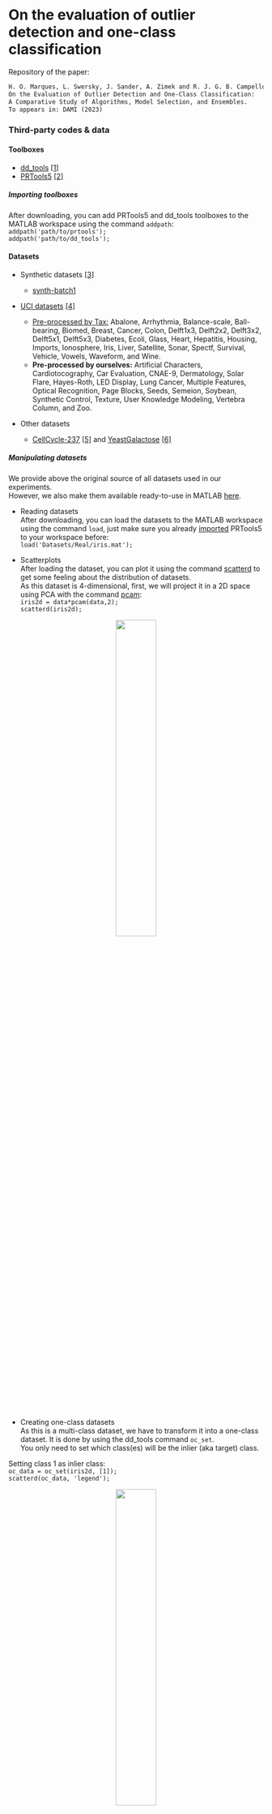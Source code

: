 # On the evaluation of outlier detection and one-class classification

Repository of the paper:

```latex
H. O. Marques, L. Swersky, J. Sander, A. Zimek and R. J. G. B. Campello. 
On the Evaluation of Outlier Detection and One-Class Classification: 
A Comparative Study of Algorithms, Model Selection, and Ensembles. 
To appears in: DAMI (2023)
```
### Third-party codes & data
#### Toolboxes
- [dd_tools](https://www.tudelft.nl/ewi/over-de-faculteit/afdelingen/intelligent-systems/pattern-recognition-bioinformatics/pattern-recognition-bioinformatics/data-and-software/dd-tools) [[1]](#references)<br>
- [PRTools5](http://prtools.tudelft.nl/Guide/37Pages/software.html) [[2]](#references)<br>

##### <a name="importing-toolboxes">Importing toolboxes</a>
After downloading, you can add PRTools5 and dd_tools toolboxes to the MATLAB workspace using the command ```addpath```:
```addpath('path/to/prtools');``` </br>
```addpath('path/to/dd_tools');```

#### Datasets
- Synthetic datasets [[3]](#references)
  - [synth-batch1](http://www.dbs.ifi.lmu.de/~zimek/publications/KDD2013/synthetic.tar.gz)<br>

- [UCI datasets](https://archive.ics.uci.edu/ml/index.php) [[4]](#references)
  - [Pre-processed by Tax:](http://homepage.tudelft.nl/n9d04/occ/index.html) Abalone, Arrhythmia, Balance-scale, Ball-bearing, Biomed, Breast, Cancer, Colon, Delft1x3, Delft2x2, Delft3x2, Delft5x1, Delft5x3, Diabetes, Ecoli, Glass, Heart, Hepatitis, Housing, Imports, Ionosphere, Iris, Liver, Satellite, Sonar, Spectf, Survival, Vehicle, Vowels, Waveform, and Wine. <br>
  - **Pre-processed by ourselves:** Artificial Characters, Cardiotocography, Car Evaluation, CNAE-9, Dermatology, Solar Flare, Hayes-Roth, LED Display, Lung Cancer, Multiple Features, Optical Recognition, Page Blocks, Seeds, Semeion, Soybean, Synthetic Control, Texture, User Knowledge Modeling, Vertebra Column, and Zoo. <br>

- Other datasets
  - [CellCycle-237](http://faculty.washington.edu/kayee/cluster/normcho_237_4class.txt) [[5]](#references) and [YeastGalactose](https://www.ncbi.nlm.nih.gov/pmc/articles/PMC156590/bin/gb-2003-4-5-r34-s8.txt) [[6]](#references)

##### Manipulating datasets
We provide above the original source of all datasets used in our experiments.<br>
However, we also make them available ready-to-use in MATLAB [here](Datasets).</br>

- Reading datasets</br>
After downloading, you can load the datasets to the MATLAB workspace using the command ```load```, just make sure you already [imported](#importing-toolboxes) PRTools5 to your workspace before: </br>
```load('Datasets/Real/iris.mat');``` </br>

- Scatterplots</br>
After loading the dataset, you can plot it using the command [scatterd](http://www.37steps.com/prhtml/prtools/scatterd.html) to get some feeling about the distribution of datasets.<br>
As this dataset is 4-dimensional, first, we will project it in a 2D space using PCA with the command [pcam](http://www.37steps.com/prhtml/prtools/pcam.html): </br>
```iris2d = data*pcam(data,2);```</br>
```scatterd(iris2d);```</br>
<p align="center"><img src="/Figures/iris2d.png" width="40%" height="40%"></p>

- Creating one-class datasets</br>
As this is a multi-class dataset, we have to transform it into a one-class dataset. It is done by using the dd_tools command ```oc_set```.<br>
You only need to set which class(es) will be the inlier (aka target) class.</br>

Setting class 1 as inlier class:</br>
```oc_data = oc_set(iris2d, [1]);```</br>
```scatterd(oc_data, 'legend');```</br>
<p align="center"><img src="/Figures/oc_iris1.png" width="40%" height="40%"></p>

Setting classes 1 and 2 as inlier class:</br>
```oc_data = oc_set(iris2d, [1 2]);``` </br>
```scatterd(oc_data, 'legend');```</br>
<p align="center"><img src="/Figures/oc_iris12.png" width="40%" height="40%"></p>

- Holdout</br>
In order to partition data into training and testing, we can use the command [gendat](http://www.37steps.com/prhtml/prtools/gendat.html). In the example below, we partition the dataset to use 80% for training and hold 20% to test:</br>
```[train, test] = gendat(oc_data, 0.8);```</br>

#### Algorithms
- One-class classification algorithms:
  - Gaussian Mixture Model ([GMM](/Algorithms/gmm_dd.m)) [[7]](#references) </br>
We used MATLAB's own implementation for GMM, we just encapsulated it to follow the same pattern used by the dd_tools classifiers.</br>
    - Training </br>
    ```w = gmm_dd(train, 0, 1);``` </br>
    - Testing </br>
    ```wx = test*w;``` </br>
    ```dd_auc(dd_roc(wx))``` </br>
    ```dd_mcc(wx)``` </br>
    ```dd_precatn(wx)``` </br>
    - Plot </br>
    ```scatterd(oc_data, 'legend');``` </br>
    ```plotd(w)``` </br>
<p align="center"><img src="/Figures/gmm.png" width="40%" height="40%"></p>

  - Parzen Window ([PW](http://homepage.tudelft.nl/n9d04/functions/parzen_dd.html)) [[8]](#references) </br>
We used dd_tools implementation for PW.</br>
      - Training </br>
    ```w = parzen_dd(train, 0, 0.25);``` </br>
    - Testing </br>
    ```wx = test*w;``` </br>
    ```dd_auc(dd_roc(wx))``` </br>
    ```dd_mcc(wx)``` </br>
    ```dd_precatn(wx)``` </br>
    - Plot </br>
    ```scatterd(oc_data, 'legend');``` </br>
    ```plotd(w)``` </br>
<p align="center"><img src="/Figures/pw.png" width="40%" height="40%"></p>

  - Support Vector Data Description ([SVDD](/Algorithms/libsvdd.m)) [[9]](#references) </br>
We used [LIBSVM](https://www.csie.ntu.edu.tw/~cjlin/libsvm/libsvm-3.3.zip) [[21]](#references) implementation in C++ for SVDD due to the computational burden. We encapsulated it to follow the same pattern used by the dd_tools classifiers.</br>
      - Training </br>
    ```w = gmm_dd(train, 0, 1);``` </br>
    - Testing </br>
    ```wx = test*w;``` </br>
    ```dd_auc(dd_roc(wx))``` </br>
    ```dd_mcc(wx)``` </br>
    ```dd_precatn(wx)``` </br>
    - Plot </br>
    ```scatterd(oc_data, 'legend');``` </br>
    ```plotd(w)``` </br>
<p align="center"><img src="/Figures/gmm.png" width="40%" height="40%"></p>

  - Linear Programming (LP) [[10]](#references) </br>
We used MATLAB's own implementation for GMM, we just encapsulated it to follow the same pattern used by the dd_tools classifiers.</br>
      - Training </br>
    ```w = gmm_dd(train, 0, 1);``` </br>
    - Testing </br>
    ```wx = test*w;``` </br>
    ```dd_auc(dd_roc(wx))``` </br>
    ```dd_mcc(wx)``` </br>
    ```dd_precatn(wx)``` </br>
    - Plot </br>
    ```scatterd(oc_data, 'legend');``` </br>
    ```plotd(w)``` </br>
<p align="center"><img src="/Figures/gmm.png" width="40%" height="40%"></p>

  - k-Nearest Neighbor Data Description (kNN<sub>local</sub>) [[11]](#references) </br>
We used MATLAB's own implementation for GMM, we just encapsulated it to follow the same pattern used by the dd_tools classifiers.</br>
      - Training </br>
    ```w = gmm_dd(train, 0, 1);``` </br>
    - Testing </br>
    ```wx = test*w;``` </br>
    ```dd_auc(dd_roc(wx))``` </br>
    ```dd_mcc(wx)``` </br>
    ```dd_precatn(wx)``` </br>
    - Plot </br>
    ```scatterd(oc_data, 'legend');``` </br>
    ```plotd(w)``` </br>
<p align="center"><img src="/Figures/gmm.png" width="40%" height="40%"></p>

  - Auto-Encoder [[12]](#references) </br>
We used MATLAB's own implementation for GMM, we just encapsulated it to follow the same pattern used by the dd_tools classifiers.</br>
      - Training </br>
    ```w = gmm_dd(train, 0, 1);``` </br>
    - Testing </br>
    ```wx = test*w;``` </br>
    ```dd_auc(dd_roc(wx))``` </br>
    ```dd_mcc(wx)``` </br>
    ```dd_precatn(wx)``` </br>
    - Plot </br>
    ```scatterd(oc_data, 'legend');``` </br>
    ```plotd(w)``` </br>
<p align="center"><img src="/Figures/gmm.png" width="40%" height="40%"></p>

  - Deep SVDD (DSVDD) [[13]](#references) </br>
We used MATLAB's own implementation for GMM, we just encapsulated it to follow the same pattern used by the dd_tools classifiers.</br>
      - Training </br>
    ```w = gmm_dd(train, 0, 1);``` </br>
    - Testing </br>
    ```wx = test*w;``` </br>
    ```dd_auc(dd_roc(wx))``` </br>
    ```dd_mcc(wx)``` </br>
    ```dd_precatn(wx)``` </br>
    - Plot </br>
    ```scatterd(oc_data, 'legend');``` </br>
    ```plotd(w)``` </br>
<p align="center"><img src="/Figures/gmm.png" width="40%" height="40%"></p>

- Unsupervised outlier detection algorithms adapted to one-class classification
  - k-Nearest Neighbors (kNN<sub>global</sub>) [[14]](#references) </br>
  - Local Outlier Factor (LOF) [[15]](#references) </br>
  - Local Correlation Integral (LOCI) [[16]](#references) </br>
  - Global-Local Outlier Scores from Hierarchies (GLOSH) [[17]](#references) </br>
  - Isolation Forest (iForest) [[18]](#references) </br>
  - Angle-Based Outlier Detection (ABOD) [[19]](#references) </br>
  - Subspace Outlier Degree (SOD) [[20]](#references) </br>


#### Model Selection

#### Ensembles


## <a name="references">References</a>
[1] D. M. J. Tax: DDtools, the Data Description Toolbox for Matlab. Version 2.1.3, Delft University of Technology, 2018<br>
[2] R. P. W. Duin, P. Juszczak, P. Paclik, E. Pekalska, D. de Ridder, D. M. J. Tax, S. Verzakov: PRTools: A Matlab Toolbox for Pattern Recognition. Version 5.4.2, Delft University of Technology, 2018<br>
[3] A. Zimek, M. Gaudet, R. J. G. B. Campello, J. Sander: Subsampling for Efficient and Effective Unsupervised Outlier Detection Ensembles. SIGKDD, 2013.<br>
[4] D. Dua, C. Graff: UCI Machine Learning Repository. University of California, 2019. <br>
[5] K. Y. Yeung, C. Fraley, A. Murua, A. E. Raftery, W. L. Ruzzo: Model-Based Clustering and Data Transformations for Gene Expression Data. Bioinformatics,  2001. <br>
[6] K. Y. Yeung, M. Medvedovic, R. E. Bumgarner: Clustering Gene-Expression Data with Repeated Measurements. Genome Biology, 2003. <br>
[7] C. M. Bishop: Pattern Recognition and Machine Learning. Springer, 2006. <br>
[8] E. Parzen: On Estimation of a Probability Density Function and Mode. The Annals of Mathematical Statistics, 1962. <br>
[9] D. M. J. Tax, R. P. W. Duin: Support Vector Data Description. Machine Learning, 2004. <br>
[10] E. Pekalska, D. M. J. Tax, R. P. W. Duin: One-Class LP Classifiers for Dissimilarity Representations. NIPS, 2002. <br>
[11] D. de Ridder, D. M. J. Tax, R. P. W. Duin: An Experimental Comparison of One-Class Classification Methods. ASCI, 1998. <br>
[12] N. Japkowicz, C. Myers, M. A. Gluck: A Novelty Detection Approach to Classification. IJCAI, 1995. <br>
[13] L. Ruff, N. Görnitz, L. Deecke, S. A. Siddiqui, A. Binder, E. Müller, M. Kloft: Deep One-Class Classification. ICML, 2018. <br>
[14] S. Ramaswamy, R. Rastogi, K. Shim: Efficient Algorithms for Mining Outliers from Large Data Sets. SIGMOD, 2000. <br>
[15] M. M. Breunig, H. Kriegel, R. T. Ng, J. Sander: LOF: Identifying Density-Based Local Outliers. SIGMOD, 2000. <br>
[16] S. Papadimitriou, H. Kitagawa, P. B. Gibbons, C. Faloutsos: LOCI: Fast Outlier Detection using the Local Correlation Integral. ICDE, 2003. <br>
[17] R. J. G. B. Campello, D. Moulavi, A. Zimek, J. Sander: Hierarchical Density Estimates for Data Clustering, Visualization, and Outlier Detection. TKDD, 2015. <br>
[18] F. T. Liu, K. M. Ting, Z. Zhou: Isolation-Based Anomaly Detection. TKDD, 2012. <br>
[19] H. Kriegel, M. Schubert, A. Zimek: Angle-Based Outlier Detection in High-Dimensional Data. SIGKDD, 2008. <br>
[20] H. Kriegel, P. Kröger, E. Schubert, A. Zimek: Outlier Detection in Axis-Parallel Subspaces of High Dimensional Data. PAKDD, 2009. <br>
[21] C.-C. Chang, C.-J. Lin: LIBSVM: A Library for Support Vector Machines. TIST, 2011. <br>

